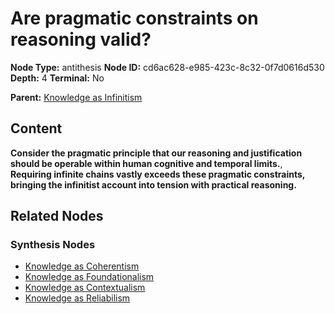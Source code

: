 # Are pragmatic constraints on reasoning valid?

**Node Type:** antithesis
**Node ID:** cd6ac628-e985-423c-8c32-0f7d0616d530
**Depth:** 4
**Terminal:** No

**Parent:** [Knowledge as Infinitism](knowledge-as-infinitism-synthesis-09c661bf-cbcd-4f4a-9520-b92f40ce8c7f.md)

## Content

**Consider the pragmatic principle that our reasoning and justification should be operable within human cognitive and temporal limits.**, **Requiring infinite chains vastly exceeds these pragmatic constraints, bringing the infinitist account into tension with practical reasoning.**

## Related Nodes

### Synthesis Nodes

- [Knowledge as Coherentism](knowledge-as-coherentism-synthesis-f89559fc-cc9b-41c5-b7f8-8847d9f495b8.md)
- [Knowledge as Foundationalism](knowledge-as-foundationalism-synthesis-998f5860-cdcd-4b9c-9dfa-d2f8b5adcbd7.md)
- [Knowledge as Contextualism](knowledge-as-contextualism-synthesis-c9c171f4-b75a-4fd8-8f14-2e402e30a42f.md)
- [Knowledge as Reliabilism](knowledge-as-reliabilism-synthesis-52ea7cea-0cb0-4962-927a-d1ebaa9a49ad.md)
